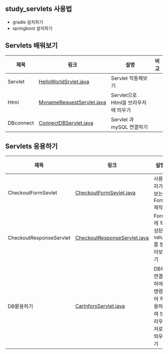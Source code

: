 ## study_servlets 사용법

- gradle 설치하기
- springboot 설치하기

## Servlets 배워보기
|제목|링크|설명|비고|
|---|---|---|---|
| Servlet |[HelloWorldSrvlet.java](./src/main/java/com/example/study_servlets/HelloWorldServlet.java)| Servlet 작동해보기| |
|Html|[MynameRequestServlet.java](./src/main/java/com/example/study_servlets/controlls/MynameRequestServlet.java)|Servlet으로 Html을 브라우저에 띄우기||
| DBconnect |[ConnectDBServlet.java](./src/main/java/com/example/study_servlets/controlls/ConnectDBServlet.java)| Servlet 과 mySQL 연결하기 ||



## Servlets 응용하기
|제목|링크|설명|비고|
|---|---|---|---|
| CheckoutFormSevlet|[CheckoutFormSevlet.java](./src/main/java/com/example/study_servlets/controlls/CheckoutFormServlet.java) | 사용자가 보는 Form 제작| |
| CheckoutResponseServlet | [CheckoutResponseServlet.java](./src/main/java/com/example/study_servlets/controlls/CheckoutResponseServlet.java) | Form에 작성된 value를 받아보기 ||
|DB활용하기|[CarInforsServlet.java](./src/main/java/com/example/study_servlets/controlls/CarInforsServlet.java) | DB와 연결하여 명령어 적용하여 브라우저로 띄우기 | 메소드 적용함.|
